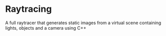# Raytracing
A full raytracer that generates static images from a virtual scene containing lights, objects and a camera using C++
